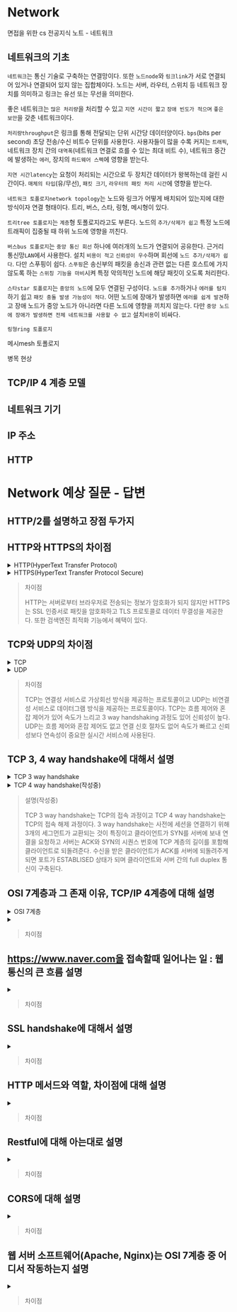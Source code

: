 # Network

면접을 위한 cs 전공지식 노트 - 네트워크

## 네트워크의 기초

`네트워크`는 통신 기술로 구축하는 연결망이다. 또한 `노드node`와 `링크link`가 서로 연결되어 있거나 연결되어 있지 않는 집합체이다. 노드는 서버, 라우터, 스위치 등 네트워크 장치를 의미하고 링크는 유선 또는 무선을 의미한다.

좋은 네트워크는 `많은 처리량`을 처리할 수 있고 `지연 시간이 짧고` `장애 빈도가 적으며` `좋은 보안`을 갖춘 네트워크이다. 

`처리량throughput`은 링크를 통해 전달되는 단위 시간당 데이터양이다. `bps`(bits per second) 초당 전송/수신 비트수 단위를 사용한다. 사용자들이 많을 수록 커지는 `트래픽`, 네트워크 장치 간의 `대역폭`(네트워크 연결로 흐를 수 있는 최대 비트 수), 네트워크 중간에 발생하는 `에러`, 장치의 `하드웨어 스펙`에 영향을 받는다.

`지연 시간latency`는 요청이 처리되는 시간으로 두 장치간 데이터가 왕복하는데 걸린 시간이다. `매체의 타입`(유/무선), `패킷 크기`, `라우터의 패킷 처리 시간`에 영향을 받는다.

`네트워크 토폴로지network topology`는 노드와 링크가 어떻게 배치되어 있는지에 대한 방식이자 연결 형태이다. 트리, 버스, 스타, 링형, 메시형이 있다.

`트리tree 토폴로지`는 `계층`형 토폴로지라고도 부른다. 노드의 `추가/삭제가 쉽고` 특정 노드에 트래픽이 집중될 때 하위 노드에 영향을 끼친다.

`버스bus 토폴로지`는 `중앙 통신 회선` 하나에 여러개의 노드가 연결되어 공유한다. 근거리 통신망`LAN`에서 사용한다. 설치 `비용이 적고` `신뢰성이 우수`하며 회선에 `노드 추가/삭제가 쉽다`. 다만 스푸핑이 쉽다. `스푸핑`은 송신부의 패킷을 송신과 관련 없는 다른 호스트에 가지 않도록 하는 `스위칭 기능을 마비`시켜 특정 악의적인 노드에 해당 패킷이 오도록 처리한다. 

`스타star 토폴로지`는 `중앙의 노드`에 모두 연결된 구성이다. `노드를 추가`하거나 `에러를 탐지`하기 쉽고 `패킷 충돌 발생 가능성이 적다`. 어떤 노드에 장애가 발생하면 `에러를 쉽게 발견`하고 장애 노드가 중앙 노드가 아니라면 다른 노드에 영향을 끼치지 않는다. 다만 `중앙 노드에 장애가 발생하면 전체 네트워크를 사용할 수 없고` 설치`비용`이 비싸다.

`링형ring 토폴로지`

메시mesh 토폴로지

병목 현상

## TCP/IP 4 계층 모델

## 네트워크 기기

## IP 주소

## HTTP

# Network 예상 질문 - 답변

## HTTP/2를 설명하고 장점 두가지

## HTTP와 HTTPS의 차이점
<details>
  <summary>HTTP(HyperText Transfer Protocol)</summary>
  서로 다른 시스템들이 통신을 주고받게 하는 프로토콜이다. 서버에서 자신의 브라우저로 데이터를 전송해주는 용도로 많이 사용된다.

  하지만 `사용자로부터 브라우저로 전송되는 정보`가 암호화가 되지 않는다.
  </details>

  <details>
  <summary>HTTPS(HyperText Transfer Protocol Secure)</summary>
    SSL(보안 소켓 계층)는 서버와 브라우저 사이에 안전하게 암호화된 연결을 만들어주고 민감한 정보를 주고받을 때 도난당하는 것을 막아준다.

`SSL 인증서`는 사용자가 사이트에 제공하는 정보를 `암호화`한다. 또한 `TLS(전송 계층 보안)` 프로토콜을 통해 보안을 유지한다. TLS은 `데이터 무결성을 제공`하고 데이터가 전송 중에 수정되거나 손상되는 것을 방지한다. 또한 사용자가 자신이 의도하는 웹사이트와 통신하고 있음을 입증하는 인증 기능이 있다.

`검색엔진 최적화(SEO)`에도 혜택을 볼 수 있다. 다만 모든 데이터를 암호화해서 통신하면 과부화로 속도가 느려질 수 있다. 
  </details>


> 차이점
>
> HTTP는 서버로부터 브라우저로 전송되는 정보가 암호화가 되지 않지만 HTTPS는 SSL 인증서로 패킷을 암호화하고 TLS 프로토콜로 데이터 무결성을 제공한다. 또한 검색엔진 최적화 기능에서 혜택이 있다.

## TCP와 UDP의 차이점

  <details>
  <summary>TCP</summary>
TCP(Transmission Control Protocol)는 OSI 7 layer와 TCP/IP 4 layer의 전송계층에서 사용되는 프로토콜이다. 인터넷상에서 데이터를 메세지 형태로 보내기 위해 IP가 데이터를 배달하면 TCP가 패킷을 추적하고 관리한다.

`연결형` 서비스로 발신지와 수신지를 연결하여 패킷을 전송하기 위한 논리적 경로를 배정하는 `가상 회선 방식`을 제공한다. 서버 소켓은 연결만 담당한다. `3-way handshaking` 과정으로 목적지와 수신지를 확실하게 하여 세션을 수립한다. 따라서 높은 신뢰성을 보장한다.

데이터 처리속도를 조절하여 수신자의 버퍼 오버플로우를 방지하는 `흐름 제어`와 네트워크 내의 패킷 수가 증가하지 않도록 방지하는`혼잡 제어`가 이루어져 이는 CPU를 사용하기 때문에 속도에 영향을 주기 때문에 UDP보다 `속도가 느리다`. 

연속성보다 `신뢰성있는 전송`이 필요할 때 사용하는 프로토콜로 파일 전송 등이 있다. 패킷에 대한 응답이 이루어져 성능이 낮고 패킷이 손실되면 재전송 요청을 하기 때문에 streaming 서비스에 불리하다. 
  </details>

  <details>
  <summary>UDP</summary>
  UDP(User Datagram Protocol)는 데이터그램이라는 독립적인 관계를 지니는 패킷 단위로 데이터를 처리하는 프로토콜이다. 메세지 단위이다.

논리적인 경로가 없고 패킷이 독립적인 관계를 가지는 데이터를 서로 다른 경로로 처리한다.

`비연결형` 서비스이고 `데이터그램 방식`을 제공한다. 정보를 주고 받을 때 신호 절차가 없고 패킷에 순서를 부여하여 재조립하거나 흐름 제어와 혼잡 제어도 하지 않아 `속도가 빠르고` 부하가 적지만 신뢰성 있는 데이터 전송을 보장하지 못한다. 헤더의 checkSum 필드를 통해 최소한의 오류만 검증한다. 

신뢰성보다 `연속성`이 중요한 실시간 서비스에 사용된다.

소켓 대신 IP 기반 데이터 전송이 이루어진다.
  </details>

> 차이점
>
> TCP는 연결성 서비스로 가상회선 방식을 제공하는 프로토콜이고 UDP는 비연결성 서비스로 데이터그램 방식을 제공하는 프로토콜이다. TCP는 흐름 제어와 혼잡 제어가 있어 속도가 느리고 3 way handshaking 과정도 있어 신뢰성이 높다. UDP는 흐름 제어와 혼잡 제어도 없고 연결 신호 절차도 없어 속도가 빠르고 신뢰성보다 연속성이 중요한 실시간 서비스에 사용된다.

## TCP 3, 4 way handshake에 대해서 설명

  <details>
  <summary>TCP 3 way handshake</summary>
TCP 3 way handshake는 TCP의 `접속 과정`이다. TCP 통신을 이용하여 데이터를 전송하기 위해 네트워크 연결을 설정하는 과정으로, 양쪽 모두 데이터를 전송할 준비가 되었음을 보장하고 전달이 시작되기 전에 다른쪽이 준비되었다는 것을 알 수 있도록 하는 것이다. 

즉 통신을 하는 응용 프로그램이 데이터를 전송하기 전에 먼저 정확한 전송을 보장하기 위해 상대방 컴퓨터와 `사전에 세션을 수립`하는 과정이다.

PAR을 사용하는 기기는 `ACK`를 받을 때까지 데이터 유닛을 재전송하것인데, 수신자가 데이터 유닛이 손상된 것을 확인하면 해당 세그먼트를 없앤다. 전달자는 `positive ack`가 오지 않은 데이터 유닛을 다시 보내는 것이다. 이 과정에서 `3개의 세그먼트`가 교환되는 것이 3 way handshake이다.

클라이언트는 서버와 연결하기 위해 3 way handshake를 통해 연결을 요청한다. 클라이언트에서 `SYN(Synchronization)을 보내 서버에 연결 요청`을 한다. 세션을 설정하는데 사용되며 최초로 데이터를 전송할 때 임의의 랜덤한 `시퀀스 번호`를 함께 보낸다. 이때 클라이언트의 포트는 CLOSED에서 SYN_SENT로 변화하고 서버는 LISTEN 상태이다. 서버는 클라이언트로부터 SYN을 전송 받았다는 `ACK(Acknowledgement)`와 `SYN`의 시퀀스 번호에 TCP 계층에서의 길이 또는 양을 더한 것과 같은 값을 ACK에 포함하여 전송한다. 클라이언트의 포트는 CLOSED이고, 서버는 SYN_RCV 상태이다. 동기화에 대한 답변으로 클라이언트에서 시퀀스 번호에 1을 더하여 `ACK`를 돌려준다. 이때 전송할 데이터가 있다면 데이터를 전송할 수도 있다. 클라이언트의 포트는 `ESTABLISED(포트 연결 완료)` 상태이고 서버는 SYN_RCV에서 ESTABLISED로 변경된다. TCP는 3 way handshake로 데이터 송신과 수신이 가능하기 때문에 `full-duplex` 통신이 구축된다.

1. Client(CLOSED->SYN_SENT) -- SYN --> Server(LISTEN)
2. Client(SYN_SENT->CLOSED) <-- ACK, SYN -- Server(LISTEN->SYN_RCV)
3. Client(CLOSED->ESTABLISED) -- ACK --> Server(SYN_RCV->ESTABLISED)
 </details>

   <details>
  <summary>TCP 4 way handshake(작성중)</summary>

  TCP 4 way handshake는 TCP의 `접속 해제 과정`이다. 

서버와 클라이언트가 연결된 상태에서 클라이언트가 close()를 호출하여 접속을 끊으려 할때 FIN 플래그를 서버에게 보낸다. FIN 플래그에는 ACK가 포함되어 있다. 서버는 FIN 플래그를 받고 확인했다는 ACK를 클라이언트에게 보낸다. 이 상태가 TIME_WAIT 상태이다. 

  </details>

> 설명(작성중)
>
> TCP 3 way handshake는 TCP의 접속 과정이고 TCP 4 way handshake는 TCP의 접속 해제 과정이다. 3 way handshake는 사전에 세션을 연결하기 위해 3개의 세그먼트가 교환되는 것이 특징이고 클라이언트가 SYN를 서버에 보내 연결을 요청하고 서버는 ACK와 SYN의 시퀀스 번호에 TCP 계층의 길이를 포함해 클라이언트로 되돌려준다. 수신을 받은 클라이언트가 ACK를 서버에 되돌려주게 되면 포트가 ESTABLISED 상태가 되며 클라이언트와 서버 간의 full duplex 통신이 구축된다.





## OSI 7계층과 그 존재 이유, TCP/IP 4계층에 대해 설명

  <details>
  <summary>OSI 7계층</summary>
OSI는 Open Systems Interconnection의 약자로, 개방형 시스템 상호 연결 모델로 시스템 설계나 동작 원리가 오픈 되어있고 보편적으로 인정받거나 표준화된 시스템이다. 컴퓨터 간에 데이터를 주고 받기 위해 필요한 정보를 7단계로 정의한 것이다. 

실제 상업적이고 실무적으로 이용될 수 있도록 단순화된 현실화의 과정에서 채택된 모델로, 네트워크에서 통신이 일어나는 과정을 7단계로 나누어 표현하고 

OSI 7계층은 통신이 일어나는 과정을 단계별로 파악할 수 있어서, 특정한 계층에 이상이 생긴다면 다른 단계를 건드리지 않고도 
  </details>

  <details>
  <summary></summary>

  </details>



> 차이점
>
> 

## https://www.naver.com을 접속할때 일어나는 일 : 웹 통신의 큰 흐름 설명

  <details>
  <summary></summary>

  </details>

> 차이점
>
> 

## SSL handshake에 대해서 설명

  <details>
  <summary></summary>

  </details>

> 차이점
>
> 

## HTTP 메서드와 역할, 차이점에 대해 설명

  <details>
  <summary></summary>

  </details>

> 차이점
>
> 

## Restful에 대해 아는대로 설명

  <details>
  <summary></summary>

  </details>

> 차이점
>
> 

## CORS에 대해 설명

  <details>
  <summary></summary>

  </details>

> 차이점
>
> 

## 웹 서버 소프트웨어(Apache, Nginx)는 OSI 7계층 중 어디서 작동하는지 설명

  <details>
  <summary></summary>

  </details>

> 차이점
>
> 
